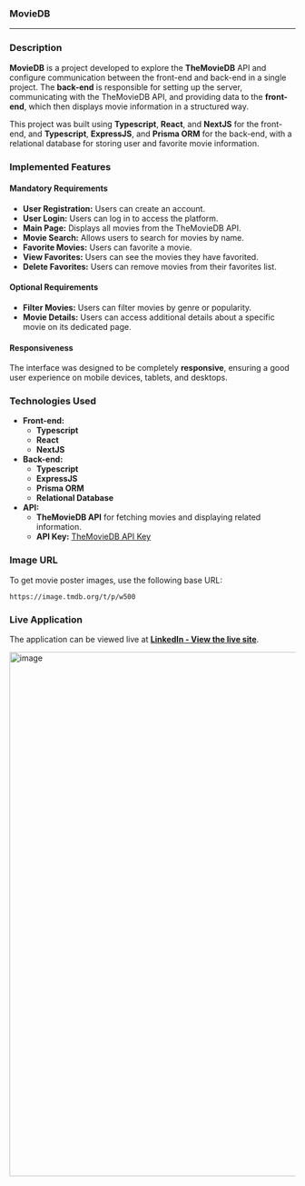 ### MovieDB

-----

### Description

**MovieDB** is a project developed to explore the **TheMovieDB** API and configure communication between the front-end and back-end in a single project. The **back-end** is responsible for setting up the server, communicating with the TheMovieDB API, and providing data to the **front-end**, which then displays movie information in a structured way.

This project was built using **Typescript**, **React**, and **NextJS** for the front-end, and **Typescript**, **ExpressJS**, and **Prisma ORM** for the back-end, with a relational database for storing user and favorite movie information.

### Implemented Features

#### Mandatory Requirements

  * **User Registration:** Users can create an account.
  * **User Login:** Users can log in to access the platform.
  * **Main Page:** Displays all movies from the TheMovieDB API.
  * **Movie Search:** Allows users to search for movies by name.
  * **Favorite Movies:** Users can favorite a movie.
  * **View Favorites:** Users can see the movies they have favorited.
  * **Delete Favorites:** Users can remove movies from their favorites list.

#### Optional Requirements

  * **Filter Movies:** Users can filter movies by genre or popularity.
  * **Movie Details:** Users can access additional details about a specific movie on its dedicated page.

#### Responsiveness

The interface was designed to be completely **responsive**, ensuring a good user experience on mobile devices, tablets, and desktops.

### Technologies Used

  * **Front-end:**
      * **Typescript**
      * **React**
      * **NextJS**
  * **Back-end:**
      * **Typescript**
      * **ExpressJS**
      * **Prisma ORM**
      * **Relational Database**
  * **API:**
      * **TheMovieDB API** for fetching movies and displaying related information.
      * **API Key:** [TheMovieDB API Key](https://api.themoviedb.org/3/discover/movie?sort_by=popularity.desc&api_key=04c35731a5ee918f014970082a0088b1&page=1)

### Image URL

To get movie poster images, use the following base URL:

`https://image.tmdb.org/t/p/w500`

### Live Application

The application can be viewed live at [**LinkedIn - View the live site**](https://www.linkedin.com/posts/mikelly-correia-75b85a203_ol%C3%A1-pessoal-gostaria-de-compartilhar-activity-7212570936443564032-Xtsy?utm_source=share&utm_medium=member_desktop).

<img width="1896" height="923" alt="image" src="https://github.com/user-attachments/assets/8f8ac7cb-3870-480b-8b4d-5c920a87411b" />
